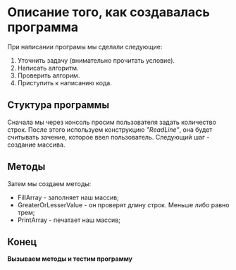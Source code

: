 # Описание того, как создавалась программа
При написании програмы мы сделали следующие:

1. Уточнить задачу (внимательно прочитать условие).
2. Написать алгоритм.
3. Проверить алгорим.
4. Приступить к написанию кода.

## Стуктура программы

Сначала мы через консоль просим пользователя задать количество строк.
После этого используем конструкцию *"ReadLine"*, она будет считывать зачение, которое ввел пользователь.
Следующий шаг - создание массива.

## Методы
Затем мы создаем методы:

* FillArray - заполняет наш массив; 
* GreaterOrLesserValue - он проверят длину строк. Меньше либо равно трем;
* PrintArray - печатает наш массив; 

## **Конец**

**Вызываем методы и тестим программу**
